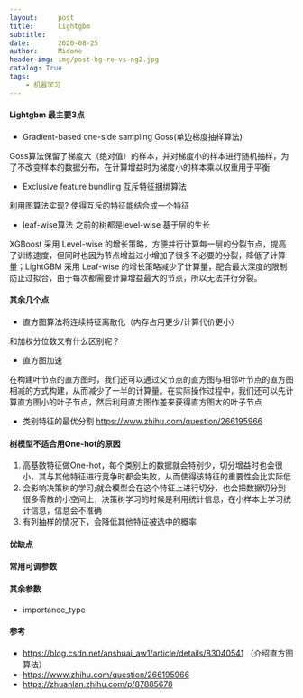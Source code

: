 ```yaml
---
layout:     post
title:      Lightgbm
subtitle:   
date:       2020-08-25
author:     Midone
header-img: img/post-bg-re-vs-ng2.jpg
catalog: True
tags:
    - 机器学习
---
```



#### Lightgbm 最主要3点
- Gradient-based one-side sampling Goss(单边梯度抽样算法)

Goss算法保留了梯度大（绝对值）的样本，并对梯度小的样本进行随机抽样，为了不改变样本的数据分布，在计算增益时为梯度小的样本乘以权重用于平衡

- Exclusive feature bundling 互斥特征捆绑算法

利用图算法实现? 使得互斥的特征能结合成一个特征

- leaf-wise算法
之前的树都是level-wise 基于层的生长

XGBoost 采用 Level-wise 的增长策略，方便并行计算每一层的分裂节点，提高了训练速度，但同时也因为节点增益过小增加了很多不必要的分裂，降低了计算量；LightGBM 采用 Leaf-wise 的增长策略减少了计算量，配合最大深度的限制防止过拟合，由于每次都需要计算增益最大的节点，所以无法并行分裂。


#### 其余几个点

- 直方图算法将连续特征离散化（内存占用更少/计算代价更小）

和加权分位数又有什么区别呢？

- 直方图加速

在构建叶节点的直方图时，我们还可以通过父节点的直方图与相邻叶节点的直方图相减的方式构建，从而减少了一半的计算量。在实际操作过程中，我们还可以先计算直方图小的叶子节点，然后利用直方图作差来获得直方图大的叶子节点

- 类别特征的最优分割
https://www.zhihu.com/question/266195966

#### 树模型不适合用One-hot的原因

1. 高基数特征做One-hot，每个类别上的数据就会特别少，切分增益时也会很小，其与其他特征进行竞争时都会失败，从而使得该特征的重要性会比实际低
2. 会影响决策树的学习;就会模型会在这个特征上进行切分，也会把数据切分到很多零散的小空间上，决策树学习的时候是利用统计信息，在小样本上学习统计信息，信息会不准确
3. 有列抽样的情况下，会降低其他特征被选中的概率

#### 优缺点



#### 常用可调参数

#### 其余参数
- importance_type



#### 参考
- https://blog.csdn.net/anshuai_aw1/article/details/83040541 （介绍直方图算法）
- https://www.zhihu.com/question/266195966
- https://zhuanlan.zhihu.com/p/87885678

